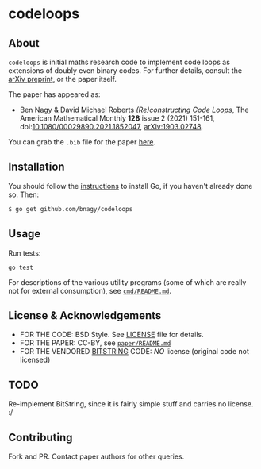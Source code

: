 # codeloops

## About

`codeloops` is initial maths research code to implement code loops as extensions of doubly even binary codes. For further details, consult the [arXiv preprint](https://arxiv.org/abs/1903.02748), or the paper itself.

The paper has appeared as:

*  Ben Nagy & David Michael Roberts _(Re)constructing Code Loops_, The American Mathematical Monthly  **128** issue 2 (2021) 151-161, doi:[10.1080/00029890.2021.1852047](https://doi.org/10.1080/00029890.2021.1852047), [arXiv:1903.02748](https://arxiv.org/abs/1903.02748).

You can grab the `.bib` file for the paper [here](Nagy-Roberts-2021.bib).

## Installation

You should follow the [instructions](https://golang.org/doc/install) to
install Go, if you haven't already done so. Then:
```bash
$ go get github.com/bnagy/codeloops
```

## Usage

Run tests:

```
go test
```

For descriptions of the various utility programs (some of which are really not for external consumption), see [`cmd/README.md`](cmd/README.md).

## License & Acknowledgements

- FOR THE CODE: BSD Style. See [LICENSE](LICENSE.md) file for details.
- FOR THE PAPER: CC-BY, see [`paper/README.md`](paper/README.md)
- FOR THE VENDORED [BITSTRING](BitString/README.md) CODE: _NO_ license (original code not licensed)

## TODO

Re-implement BitString, since it is fairly simple stuff and carries no license. :/

## Contributing

Fork and PR. Contact paper authors for other queries.
